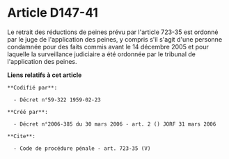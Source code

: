 # Article D147-41

Le retrait des réductions de peines prévu par l'article 723-35 est ordonné par le juge de l'application des peines, y compris
s'il s'agit d'une personne condamnée pour des faits commis avant le 14 décembre 2005 et pour laquelle la surveillance
judiciaire a été ordonnée par le tribunal de l'application des peines.

**Liens relatifs à cet article**

	**Codifié par**:

	  - Décret n°59-322 1959-02-23

	**Créé par**:

	  - Décret n°2006-385 du 30 mars 2006 - art. 2 () JORF 31 mars 2006

	**Cite**:

	  - Code de procédure pénale - art. 723-35 (V)
